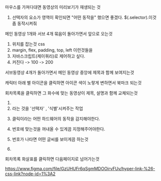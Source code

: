 
마우스를 가져다대면 동영상의 미리보기가 재생되는 것

1. 선택자의 요소가 영역이 확인되면 "어떤 동작을" 했으면 좋겠다.
$(.selector).이것좀 동작시켜줘

















메인 동영상 1개와 서브 4개 묶음이 돌아가면서 앞으로 오는것


1. 위치를 잡는것 css
2. margin, flex, padding, top, left 이런것들을
3. 자바스크립트(제이쿼리)로 제어하고 싶다.
4. 커진다 -> 100 -> 200 












서브동영상 4개가 돌아가면서 메인 동영상 중앙에 제목과 함께 보여지는것

캐릭터 아래 별 아이콘을 클릭하면 아이콘 색이 노랗게 변하면서 북마크 되는것









회차목록을 클릭하면 그 화수에 맞는 동영상이 제목, 설명과 함께 교체되는것

1. <li>라는 것을 '선택자' , '식별'시켜주는 작업
2. 클릭이라는 어떤 하드웨어의 동작을 감지해야한다.
3. 번호에 맞는것을 꺼내올 수 있게끔 지정해주어야한다.
4. 번호가 나타면 어떤 글씨를 보이게끔 하는것



30.











회차목록 화살표를 클릭하면 다음페이지로 넘어가는것

https://www.figma.com/file/GzUHUFr6qSgmMDOOirvFUv/hyper-link-%26-css-link?node-id=1%3A2